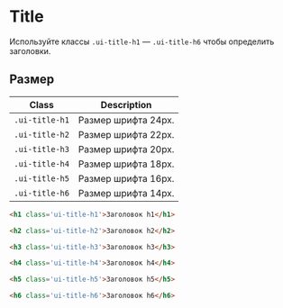 <!--
docs/helpers/title|2
-->

# Title

Используйте классы `.ui-title-h1` — `.ui-title-h6` чтобы определить заголовки.

## Размер

|      Class     |     Description     |
|----------------|---------------------|
| `.ui-title-h1` | Размер шрифта 24px. |
| `.ui-title-h2` | Размер шрифта 22px. |
| `.ui-title-h3` | Размер шрифта 20px. |
| `.ui-title-h4` | Размер шрифта 18px. |
| `.ui-title-h5` | Размер шрифта 16px. |
| `.ui-title-h6` | Размер шрифта 14px. |

``` html
<h1 class='ui-title-h1'>Заголовок h1</h1>

<h2 class='ui-title-h2'>Заголовок h2</h2>

<h3 class='ui-title-h3'>Заголовок h3</h3>

<h4 class='ui-title-h4'>Заголовок h4</h4>

<h5 class='ui-title-h5'>Заголовок h5</h5>

<h6 class='ui-title-h6'>Заголовок h6</h6>
```
